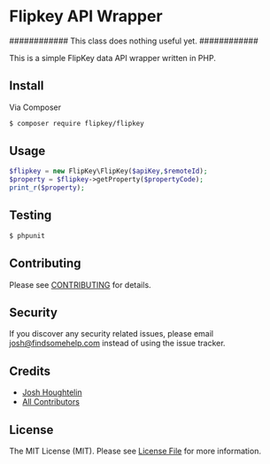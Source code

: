 # Flipkey API Wrapper

############
This class does nothing useful yet.
############

This is a simple FlipKey data API wrapper written in PHP.

## Install

Via Composer

``` bash
$ composer require flipkey/flipkey
```

## Usage

``` php
$flipkey = new FlipKey\FlipKey($apiKey,$remoteId);
$property = $flipkey->getProperty($propertyCode);
print_r($property);
```

## Testing

``` bash
$ phpunit
```

## Contributing

Please see [CONTRIBUTING](CONTRIBUTING.md) for details.

## Security

If you discover any security related issues, please email josh@findsomehelp.com instead of using the issue tracker.

## Credits

- [Josh Houghtelin](https://github.com/JHoughtelin)
- [All Contributors](../../contributors)

## License

The MIT License (MIT). Please see [License File](LICENSE.md) for more information.
